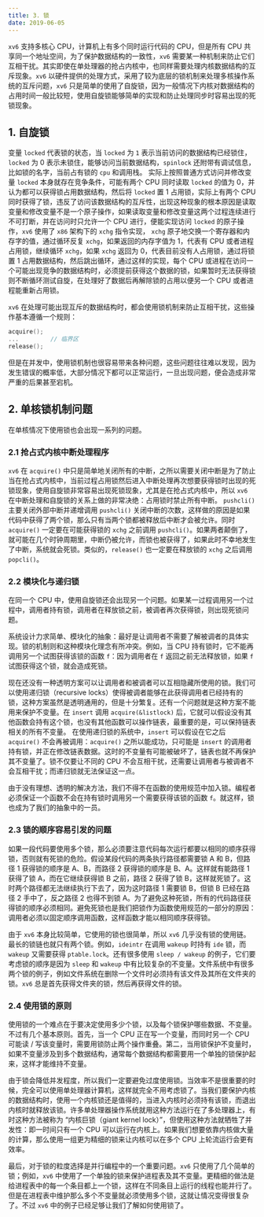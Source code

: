 ```yaml
---
title: 3. 锁
date: 2019-06-05
---
```


`xv6` 支持多核心 CPU，计算机上有多个同时运行代码的 CPU，但是所有 CPU 共享同一个地址空间，为了保护数据结构的一致性，`xv6` 需要某一种机制来防止它们互相干扰。其实即使在单处理器的抢占内核中，也同样需要处理内核数据结构的互斥现象。`xv6` 以硬件提供的处理方式，采用了较为底层的锁机制来处理多核操作系统的互斥问题，`xv6` 只是简单的使用了自旋锁，因为一般情况下内核对数据结构的占用时间一般比较短，使用自旋锁能够简单的实现和防止处理同步时容易出现的死锁现象。

## 1. 自旋锁

变量 `locked` 代表锁的状态，当 `locked` 为 `1` 表示当前访问的数据结构已经锁住，`locked` 为 0 表示未锁住，能够访问当前数据结构，`spinlock` 还附带有调试信息，比如锁的名字，当前占有锁的 `cpu` 和调用栈。
实际上按照普通方式访问并修改变量 `locked` 本身就存在竞争条件，可能有两个 CPU 同时读取 `locked` 的值为 0，并认为都可以获得锁占用数据结构，然后将 `locked` 置 1 占用锁，实际上有两个 CPU 同时获得了锁，违反了访问该数据结构的互斥性，出现这种现象的根本原因是读取变量和修改变量不是一个原子操作，如果读取变量和修改变量这两个过程连续进行不可打断，并在访问时只允许一个 CPU 进行，便能实现访问 `locked` 的原子操作，`xv6` 使用了 `x86` 架构下的 `xchg` 指令实现， `xchg` 原子地交换一个寄存器和内存字的值，通过循环反复 `xchg`，如果返回的内存字值为 1，代表有 CPU 或者进程占用锁，继续循环 `xchg`，如果 `xchg` 返回为 0，代表目前没有人占用锁，通过将锁置 1 占用数据结构，然后跳出循环，通过这样的实现，每个 CPU 或进程在访问一个可能出现竞争的数据结构时，必须提前获得这个数据的锁，如果暂时无法获得锁则不断循环测试自旋，在处理好了数据后再解除锁的占用以便另一个 CPU 或者进程能重新占用锁。

`xv6` 在处理可能出现互斥的数据结构时，都会使用锁机制来防止互相干扰，这些操作基本遵循一个规则：

```c
acquire();
...         // 临界区
release();
```

但是在并发中，使用锁机制也很容易带来各种问题，这些问题往往难以发现，因为发生错误的概率低，大部分情况下都可以正常运行，一旦出现问题，便会造成非常严重的后果甚至宕机。

## 2. 单核锁机制问题

在单核情况下使用锁也会出现一系列的问题。

### 2.1 抢占式内核中断处理程序

`xv6` 在 `acquire()` 中只是简单地关闭所有的中断，之所以需要关闭中断是为了防止当在抢占式内核中，当前过程占用锁然后进入中断处理再次想要获得锁时出现的死锁现象，使用自旋锁非常容易出现死锁现象，尤其是在抢占式内核中，所以 `xv6` 在中断处理和自旋锁的关系上做的非常决绝：占用锁时禁止所有中断。
`pushcli()` 主要关闭外部中断并递增调用 `pushcli()` 关闭中断的次数，这样做的原因是如果代码中获得了两个锁，那么只有当两个锁都被释放后中断才会被允许。同时 `acquire()`  一定要在可能获得锁的 `xchg` 之前调用 `pushcli()`。如果两者颠倒了，就可能在几个时钟周期里，中断仍被允许，而锁也被获得了，如果此时不幸地发生了中断，系统就会死锁。类似的，`release()` 也一定要在释放锁的 `xchg` 之后调用 `popcli()`。

### 2.2 模块化与递归锁

在同一个 CPU 中，使用自旋锁还会出现另一个问题。如果某一过程调用另一个过程中，调用者持有锁，调用者在释放锁之前，被调者再次获得锁，则出现死锁问题。

系统设计力求简单、模块化的抽象：最好是让调用者不需要了解被调者的具体实现。锁的机制则和这种模块化理念有所冲突。例如，当 CPU 持有锁时，它不能再调用另一个试图获得该锁的函数 `f`：因为调用者在 `f` 返回之前无法释放锁，如果 `f` 试图获得这个锁，就会造成死锁。

现在还没有一种透明方案可以让调用者和被调者可以互相隐藏所使用的锁。我们可以使用递归锁（recursive locks）使得被调者能够在此获得调用者已经持有的锁，这种方案虽然是透明通用的，但是十分繁复。还有一个问题就是这种方案不能用来保护不变量。在 `insert` 调用 `acquire(&listlock)` 后，它就可以假设没有其他函数会持有这个锁，也没有其他函数可以操作链表，最重要的是，可以保持链表相关的所有不变量。 在使用递归锁的系统中，`insert` 可以假设在它之后 `acquire()` 不会再被调用：`acquire()` 之所以能成功，只可能是 `insert` 的调用者持有锁，并正在修改链表数据。这时的不变量有可能被破坏了，链表也就不再保护其不变量了。锁不仅要让不同的 CPU 不会互相干扰，还需要让调用者与被调者不会互相干扰；而递归锁就无法保证这一点。

由于没有理想、透明的解决方法，我们不得不在函数的使用规范中加入锁。编程者必须保证一个函数不会在持有锁时调用另一个需要获得该锁的函数 `f`。就这样，锁也成为了我们的抽象中的一员。

### 2.3 锁的顺序容易引发的问题

如果一段代码要使用多个锁，那么必须要注意代码每次运行都要以相同的顺序获得锁，否则就有死锁的危险。假设某段代码的两条执行路径都需要锁 A 和 B，但路径 1 获得锁的顺序是 A、B，而路径 2 获得锁的顺序是 B、A。这样就有能路径 1 获得了锁 A，而在它继续获得锁 B 之前，路径 2 获得了锁 B，这样就死锁了。这时两个路径都无法继续执行下去了，因为这时路径 1 需要锁 B，但锁 B 已经在路径 2 手中了，反之路径 2 也得不到锁 A。为了避免这种死锁，所有的代码路径获得锁的顺序必须相同。避免死锁也是我们把锁作为函数使用规范的一部分的原因：调用者必须以固定顺序调用函数，这样函数才能以相同顺序获得锁。

由于 `xv6` 本身比较简单，它使用的锁也很简单，所以 `xv6` 几乎没有锁的使用链。最长的锁链也就只有两个锁。例如，`ideintr` 在调用 `wakeup` 时持有 `ide` 锁，而 `wakeup` 又需要获得 `ptable.lock`。还有很多使用 `sleep / wakeup` 的例子，它们要考虑锁的顺序是因为 `sleep` 和 `wakeup` 中有比较复杂的不变量。文件系统中有很多两个锁的例子，例如文件系统在删除一个文件时必须持有该文件及其所在文件夹的锁。`xv6` 总是首先获得文件夹的锁，然后再获得文件的锁。

### 2.4 使用锁的原则

使用锁的一个难点在于要决定使用多少个锁，以及每个锁保护哪些数据、不变量。不过有几个基本原则。首先，当一个 CPU 正在写一个变量，而同时另一个 CPU 可能读 / 写该变量时，需要用锁防止两个操作重叠。第二，当用锁保护不变量时，如果不变量涉及到多个数据结构，通常每个数据结构都需要用一个单独的锁保护起来，这样才能维持不变量。

由于锁会降低并发程度，所以我们一定要避免过度使用锁。当效率不是很重要的时候，完全可以使用单处理器计算机，这样就完全不用考虑锁了。当我们要保护内核的数据结构时，使用一个内核锁还是值得的，当进入内核时必须持有该锁，而退出内核时就释放该锁。许多单处理器操作系统就用这种方法运行在了多处理器上，有时这种方法被称为 “内核巨锁（giant kernel lock）”，但使用这种方法就牺牲了并发性：即一时间只有一个 CPU 可以运行在内核上。如果我们想要依靠内核做大量的计算，那么使用一组更为精细的锁来让内核可以在多个 CPU 上轮流运行会更有效率。

最后，对于锁的粒度选择是并行编程中的一个重要问题。`xv6` 只使用了几个简单的锁；例如，`xv6` 中使用了一个单独的锁来保护进程表及其不变量。更精细的做法是给进程表中的每一个条目都上一个锁，这样在不同条目上运行的线程也能并行了。但是在进程表中维护那么多个不变量就必须使用多个锁，这就让情况变得很复杂了。不过 `xv6` 中的例子已经足够让我们了解如何使用锁了。
